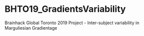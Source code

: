 # BHTO19_GradientsVariability
Brainhack Global Toronto 2019 Project - Inter-subject variability in Marguliesian Gradientage 
